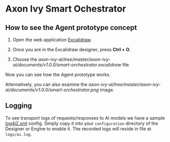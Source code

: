 # Axon Ivy Smart Ochestrator

## How to see the Agent prototype concept

1. Open the web application [Excalidraw](https://excalidraw.com/).

2. Once you are in the Excalidraw designer, press **Ctrl + O**.

3. Choose the *axon-ivy-ai/tree/master/axon-ivy-ai/documents/v1.0.0/smart-orchestrator.excalidraw* file

Now you can see how the Agent prototype works.

Alternatively, you can also examine the *axon-ivy-ai/tree/master/axon-ivy-ai/documents/v1.0.0/smart-orchestrator.png* image.

## Logging

To see transport logs of requests/responses to AI models we have a sample [log4j2.xml](axon-ivy-ai/documents/v1.0.0/configuration/log4j2.xml) config.
Simply copy it into your `configuration` directory of the Designer or Engine to enable it.
The recorded logs will reside in file at `logs/ai.log`.

